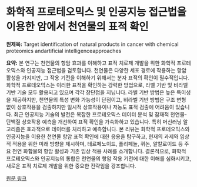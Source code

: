 # 화학적 프로테오믹스 및 인공지능 접근법을 이용한 암에서 천연물의 표적 확인

**원제목:** Target identification of natural products in cancer with chemical proteomics andartificial intelligenceapproaches

**요약:** 본 연구는 천연물의 항암 효과를 이해하고 표적 치료제 개발을 위한 화학적 프로테오믹스와 인공지능 접근법을 검토합니다. 천연물은 다양한 세포 경로에 작용하는 항암 활성을 가지지만, 그 작용 기전을 이해하기 위해서는 분자 표적의 확인이 필수적입니다.  화학적 프로테오믹스는 이러한 표적을 확인하는 강력한 방법으로,  라벨 기반 및 비라벨 기반 기술 모두 활용되고 있으며 각각 장단점을 지닙니다. 라벨 기반 방법은 높은 특이성을 제공하지만, 천연물의 특성 변화 가능성이 단점이고, 비라벨 기반 방법은 구조 변형 없이 상호작용을 검출하지만 일시적 상호작용이나 저농도 표적 검출에 어려움이 있습니다. 최근 인공지능 기술의 발전은 복잡한 프로테오믹스 데이터 분석 및 잠재적 천연물-단백질 상호작용 예측을 개선하여 표적 확인을 가속화하고 있습니다. 특히 머신러닝 알고리즘은 효과적으로 데이터를 처리하고 예측합니다. 본 리뷰는 화학적 프로테오믹스와 인공지능을 이용한 천연물 항암 표적 확인에 대한 응용을 탐구하고, 현재의 과제와 임상적 적용을 위한 미래 방향을 제시하며, 테르페노이드, 폴리페놀, 퀴논, 알칼로이드 등 주요 천연 화합물의 항암 활성과 기존 임상 적용 사례를 소개합니다.  결론적으로, 화학적 프로테오믹스와 인공지능의 통합은 천연물의 항암 작용 기전에 대한 이해를 심화시키고, 새로운 표적 치료제 개발을 위한 중요한 전략임을 강조합니다.

[원문 링크](https://www.cancerbiomed.org/content/cbm/22/6/549.full.pdf)
